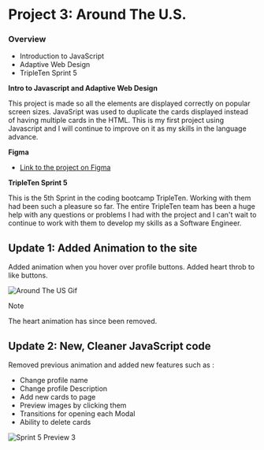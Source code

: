 # Project 3: Around The U.S.

### Overview

- Introduction to JavaScript
- Adaptive Web Design
- TripleTen Sprint 5

**Intro to Javascript and Adaptive Web Design**

This project is made so all the elements are displayed correctly on popular screen sizes. JavaSript was used to duplicate the cards displayed instead of having multiple cards in the HTML. This is my first project using Javascript and I will continue to improve on it as my skills in the language advance.

**Figma**

- [Link to the project on Figma](https://www.figma.com/file/ii4xxsJ0ghevUOcssTlHZv/Sprint-3%3A-Around-the-US?node-id=0%3A1)

**TripleTen Sprint 5**

This is the 5th Sprint in the coding bootcamp TripleTen. Working with them had been such a pleasure so far. The entire TripleTen team has been a huge help with any questions or problems I had with the project and I can't wait to continue to work with them to develop my skills as a Software Engineer.

## Update 1: Added Animation to the site

Added animation when you hover over profile buttons. Added heart throb to like buttons.

![Around The US Gif](https://github.com/ErickTgit/se_project_aroundtheus/assets/145604820/eae91fea-a5a2-49ef-b158-34d83ff07441)

> [!NOTE]
> The heart animation has since been removed.

## Update 2: New, Cleaner JavaScript code

Removed previous animation and added new features such as :

- Change profile name
- Change profile Description
- Add new cards to page
- Preview images by clicking them
- Transitions for opening each Modal
- Ability to delete cards

![Sprint 5 Preview 3](https://github.com/ErickTgit/se_project_aroundtheus/assets/145604820/4099f1d5-fe11-4cd9-b1b7-04f0bdc65156)
